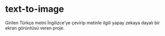 # text-to-image
Girilen Türkçe metni İngilizce'ye çevirip metinle ilgili yapay zekaya dayalı bir ekran görüntüsü veren proje.

